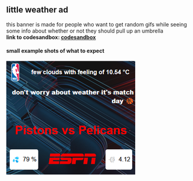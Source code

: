 ## little weather ad

this banner is made for people who want to get random gifs while seeing some info about whether or not they should pull up an umbrella
<br>**link to codesandbox: [codesandbox](https://codesandbox.io/s/weather-gifad-04b76c)**

#### **small example shots of what to expect**
![example-ad](https://github.com/ArthurdeLophem/dev5-portfolio/blob/main/dev-lab-3/le-weather/public/src/ad_example.png)